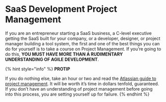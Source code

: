 # SaaS Development Project Management

If you are an entrepreneur starting a SaaS business, a C-level executive getting the SaaS built for your company, or a developer, designer, or project manager building a tool system, the first and one of the best things you can do for yourself is to take a course on Project Management. If you’re going to do this, **YOU MUST HAVE MORE THAN A RUDIMENTARY UNDERSTANDING OF AGILE DEVELOPMENT**.

{% hint style="info" %}
**PROTIP**

If you do nothing else, take an hour or two and read the [Atlassian guide to project management](https://www.atlassian.com/project-management). It will be worth it’s time in dollars tenfold, guaranteed. If you don’t have an understanding of project management before going into this process, you are setting yourself up for failure.
{% endhint %}

